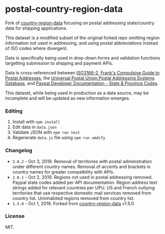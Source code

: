 # postal-country-region-data

Fork of [country-region-data](https://github.com/country-regions/country-region-data) focusing on postal addressing state/country data for shipping applications.
 
This dataset is a modified subset of the original forked repo omitting region information not used in addressing, and using postal abbreviations instead of ISO codes where divergent. 

Data is specifically being used in drop-down forms and validation functions targetting submission to shipping and payment APIs.

Data is cross-referenced between [ISO3166-2](https://en.wikipedia.org/wiki/ISO_3166-2), [Frank's Compulsive Guide to Postal Addresses](http://www.columbia.edu/~fdc/postal/), the [Universal Postal Union Postal Addressing Systems Database](http://www.upu.int/en/activities/addressing/postal-addressing-systems-in-member-countries.html), and [Paypal Developer Documentation - State & Province Codes](https://developer.paypal.com/docs/api/reference/state-codes/#usa).

This dataset, while being used in production as a data source, may be incomplete and will be updated as new information emerges.

### Editing
1. Install with `npm install`
2. Edit data in `data.json`
3. Validate JSON with `npm run test`
4. Regenerate `data.js` file using `npm run umdify`

### Changelog
- `2.0.2` - Oct 3, 2019. Removal of territories with postal administration under different country names. Removal of accents and brackets in country names for greater compatbility with APIs.
- `2.0.1` - Oct 2, 2019. Regions not used in postal addressing removed. Paypal state codes added per API documentation. Region address text strings added for relevant countries per UPU. US and French outlying territories that use respective domestic mail services removed from country list. Uninhabited regions removed from country list.     
- `1.5.0` - Oct 1, 2019. Forked from [country-region-data](https://github.com/country-regions/country-region-data) v1.5.0    

### License
MIT.